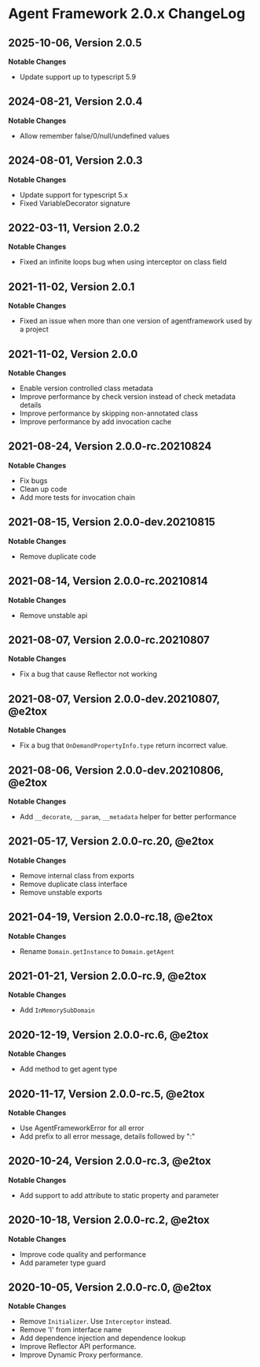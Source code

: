 # Agent Framework 2.0.x ChangeLog

## 2025-10-06, Version 2.0.5

**Notable Changes**

- Update support up to typescript 5.9

## 2024-08-21, Version 2.0.4

**Notable Changes**

- Allow remember false/0/null/undefined values

## 2024-08-01, Version 2.0.3

**Notable Changes**

- Update support for typescript 5.x
- Fixed VariableDecorator signature

## 2022-03-11, Version 2.0.2

**Notable Changes**

- Fixed an infinite loops bug when using interceptor on class field

## 2021-11-02, Version 2.0.1

**Notable Changes**

- Fixed an issue when more than one version of agentframework used by a project

## 2021-11-02, Version 2.0.0

**Notable Changes**

- Enable version controlled class metadata
- Improve performance by check version instead of check metadata details
- Improve performance by skipping non-annotated class
- Improve performance by add invocation cache

## 2021-08-24, Version 2.0.0-rc.20210824

**Notable Changes**

-   Fix bugs
-   Clean up code
-   Add more tests for invocation chain

## 2021-08-15, Version 2.0.0-dev.20210815

**Notable Changes**

-   Remove duplicate code

## 2021-08-14, Version 2.0.0-rc.20210814

**Notable Changes**

-   Remove unstable api

## 2021-08-07, Version 2.0.0-rc.20210807

**Notable Changes**

-   Fix a bug that cause Reflector not working

## 2021-08-07, Version 2.0.0-dev.20210807, @e2tox

**Notable Changes**

-   Fix a bug that `OnDemandPropertyInfo.type` return incorrect value.

## 2021-08-06, Version 2.0.0-dev.20210806, @e2tox

**Notable Changes**

-   Add `__decorate`, `__param`, `__metadata` helper for better performance

## 2021-05-17, Version 2.0.0-rc.20, @e2tox

**Notable Changes**

-   Remove internal class from exports
-   Remove duplicate class interface
-   Remove unstable exports

## 2021-04-19, Version 2.0.0-rc.18, @e2tox

**Notable Changes**

-   Rename `Domain.getInstance` to `Domain.getAgent`

## 2021-01-21, Version 2.0.0-rc.9, @e2tox

**Notable Changes**

-   Add `InMemorySubDomain`

## 2020-12-19, Version 2.0.0-rc.6, @e2tox

**Notable Changes**

-   Add method to get agent type

## 2020-11-17, Version 2.0.0-rc.5, @e2tox

**Notable Changes**

-   Use AgentFrameworkError for all error
-   Add prefix to all error message, details followed by ":"

## 2020-10-24, Version 2.0.0-rc.3, @e2tox

**Notable Changes**

-   Add support to add attribute to static property and parameter

## 2020-10-18, Version 2.0.0-rc.2, @e2tox

**Notable Changes**

-   Improve code quality and performance
-   Add parameter type guard

## 2020-10-05, Version 2.0.0-rc.0, @e2tox

**Notable Changes**

-   Remove `Initializer`. Use `Interceptor` instead.
-   Remove 'I' from interface name
-   Add dependence injection and dependence lookup
-   Improve Reflector API performance.
-   Improve Dynamic Proxy performance.
